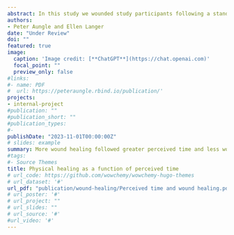 ```yaml
---
abstract: In this study we wounded study participants following a standardized procedure and manipulated perceived time to test whether perceived time affected the rate of healing. We measured the amount of healing that occurred across three conditions using a within-subjects design - Slow Time (half as fast as clock time), Normal Time (clock time), and Fast Time (twice as fast as clock time). Based on the theory of mind-body unity – which posits simultaneous and bidirectional influences of mind on body and body on mind – we hypothesized that wounds would heal faster or slower when perceived time was manipulated to be experienced as longer or shorter respectively. Although the actual elapsed time was 28 minutes in all three conditions, significantly more healing was observed in the Normal Time condition compared to the Slow Time condition, in the Fast Time condition compared to the Normal Time condition, and in the Fast Time condition compared to the Slow Time condition. These results support the hypothesis that the effect of time on physical healing is directly affected by one’s psychological experience of time, independent of the actual elapsed time. 
authors:
- Peter Aungle and Ellen Langer
date: "Under Review"
doi: ""
featured: true
image:
  caption: 'Image credit: [**ChatGPT**](https://chat.openai.com)'
  focal_point: ""
  preview_only: false
#links:
#- name: PDF
#  url: https://peteraungle.rbind.io/publication/'
projects:
- internal-project
#publication: ""
#publication_short: ""
#publication_types:
#- 
publishDate: "2023-11-01T00:00:00Z"
# slides: example
summary: More wound healing followed greater perceived time and less wound healing followed less perceived time, even though elapsed time was always equal.
#tags:
#- Source Themes
title: Physical healing as a function of perceived time
# url_code: https://github.com/wowchemy/wowchemy-hugo-themes
# url_dataset: '#'
url_pdf: "publication/wound-healing/Perceived time and wound healing.pdf"
# url_poster: '#'
# url_project: ""
# url_slides: ""
# url_source: '#'
#url_video: '#'
---
```

